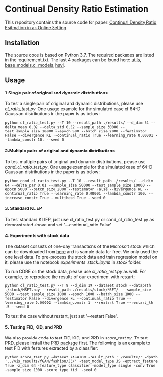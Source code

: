 # Continual Density Ratio Estimation

This repository contains the source code for paper: [Continual Density Ratio Esitmation in an Online Setting](https://arxiv.org/abs/2103.05276).

## Installation
 The source code is based on Python 3.7. The required packages are listed in the requirement.txt. The last 4 packages can be found here: [utils](https://github.com/yc14600/utils), [base_models](https://github.com/yc14600/base_models),[cl_models](https://github.com/yc14600/cl_models), [hsvi](https://github.com/yc14600/hsvi). 

 ## Usage

 #### 1.Single pair of original and dynamic distributions
   
 To test a single pair of original and dynamic distributions, please use *cl_ratio_test.py*. One usage example for the simulated case of 64-D Gaussian distributions in the paper is as below:

 `python cl_ratio_test.py --T 10 --result_path ./results/ --d_dim 64 --delta_mean 0.02 --delta_std 0.02 --sample_size 50000 --test_sample_size 10000 --epoch 500 --batch_size 2000 --festimator False --divergence KL --continual_ratio True --learning_rate 0.00001 --lambda_constr 10. --seed 0`


#### 2.Multiple pairs of original and dynamic distributions

To test multiple pairs of original and dynamic distributions, please use *cond_cl_ratio_test.py*. One usage example for the simulated case of 64-D Gaussian distributions in the paper is as below:

`python cond_cl_ratio_test.py --T 10 --result_path ./results/ --d_dim 64 --delta_par 0.01 --sample_size 50000 --test_sample_size 10000 --epoch 5000 --batch_size 2000 --festimator False --divergence KL --continual_ratio True --learning_rate 0.00001 --lambda_constr 100. --increase_constr True --multihead True --seed 0`


#### 3. Standard KLIEP

To test standard KLIEP, just use cl_ratio_test.py or cond_cl_ratio_test.py as demonstrated above and set '--continual_ratio False'.

#### 4. Experiments with stock data

The dataset consists of one-day transactions of the Microsoft stock which can be downloaded from [here](https://lobsterdata.com/info/DataSamples.php) and is sample data for free. We only used the one level data. To pre-process the stock data and train regression model on it, please use the notebook *experiments_stock.ipynb* in *stock* folder. 

To run CDRE on the stock data, please use *cl_ratio_test.py* as well. For example, to reproduce the results of our experiment with restart:

`python cl_ratio_test.py --T 9 --d_dim 19 --dataset stock --datapath ./stock/MSFT.npy --result_path ./results/stock/MSFT/  --sample_size 5000 --test_sample_size 1000 --epoch 1000 --batch_size 1000 --festimator False --divergence KL --continual_ratio True --learning_rate 0.00002 --lambda_constr 1. --restart True --restart_th .5 --seed 0` 

To test the case without restart, just set '--restart False'. 


#### 5. Testing FID, KID, and PRD

We also provide code to test FID, KID, and PRD in *score_test.py*. To test PRD, please install the [PRD package](https://github.com/msmsajjadi/precision-recall-distributions) first. The following is an example to test FID with features extracted by a classifier: 

`python score_test.py -dataset FASHION -result_path './results/' -dpath '../vis_results/fGAN/fashion/JS/' -test_model_type JS -extract_feature True -z_dim 64 -feature_type classifier -model_type single -conv True -sample_size 1000 -score_type fid  -seed 0`